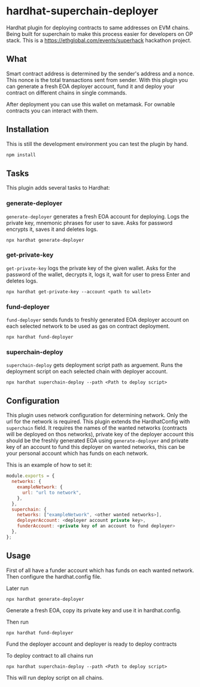 # hardhat-superchain-deployer

Hardhat plugin for deploying contracts to same addresses on EVM chains. Being built for superchain to make this process easier for developers on OP stack. This is a https://ethglobal.com/events/superhack hackathon project.


## What

Smart contract address is determined by the sender's address and a nonce. This nonce is the total transactions sent from sender. With this plugin you can generate a fresh EOA deployer account, fund it and deploy your contract on different chains in single commands.

After deployment you can use this wallet on metamask. For ownable contracts you can interact with them.


## Installation

This is still the development environment you can test the plugin by hand.

```bash
npm install
```

## Tasks

This plugin adds several tasks to Hardhat:

### generate-deployer

`generate-deployer` generates a fresh EOA account for deploying. Logs the private key, mnemonic phrases for user to save. Asks for password encrypts it, saves it and deletes logs.

```
npx hardhat generate-deployer
```

### get-private-key

`get-private-key` logs the private key of the given wallet. Asks for the password of the wallet, decrypts it, logs it, wait for user to press Enter and deletes logs.

```
npx hardhat get-private-key --account <path to wallet>
```

### fund-deployer

`fund-deployer` sends funds to freshly generated EOA deployer account on each selected network to be used as gas on contract deployment.

```
npx hardhat fund-deployer
```

### superchain-deploy

`superchain-deploy` gets deployment script path as arguement. Runs the deployment script on each selected chain with deployer account.

```
npx hardhat superchain-deploy --path <Path to deploy script>
```

### 


## Configuration

This plugin uses network configuration for determining network. Only the url for the network is required. This plugin extends the HardhatConfig with `superchain` field. It requires the names of the wanted networks (contracts will be deployed on thos networks), private key of the deployer account this should be the freshly generated EOA using `generate-deployer` and private key of an account to fund this deployer on wanted networks, this can be your personal account which has funds on each network.

This is an example of how to set it:

```js
module.exports = {
  networks: {
    exampleNetwork: {
      url: "url to network", 
    },
  },
  superchain: {
    networks: ["exampleNetwork", <other wanted networks>],
    deployerAccount: <deployer account private key>,
    funderAccount: <private key of an account to fund deployer>
  },
};
```

## Usage

First of all have a funder account which has funds on each wanted network. Then configure the hardhat.config file.

Later run

```
npx hardhat generate-deployer
```

Generate a fresh EOA, copy its private key and use it in hardhat.config.

Then run

```
npx hardhat fund-deployer
```

Fund the deployer account and deployer is ready to deploy contracts

To deploy contract to all chains run 

```
npx hardhat superchain-deploy --path <Path to deploy script>
```

This will run deploy script on all chains.

